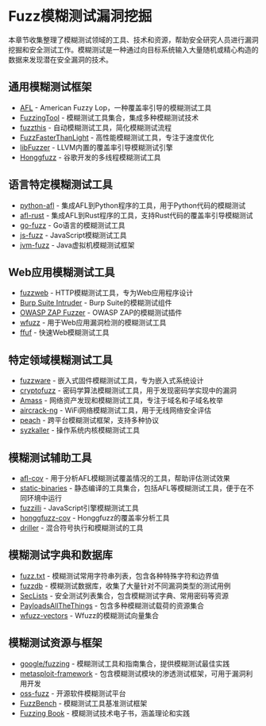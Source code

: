 # Fuzz模糊测试漏洞挖掘

本章节收集整理了模糊测试领域的工具、技术和资源，帮助安全研究人员进行漏洞挖掘和安全测试工作。模糊测试是一种通过向目标系统输入大量随机或精心构造的数据来发现潜在安全漏洞的技术。

## 通用模糊测试框架

- [AFL](https://github.com/google/AFL) - American Fuzzy Lop，一种覆盖率引导的模糊测试工具
- [FuzzingTool](https://github.com/antonio-morales/FuzzingTool) - 模糊测试工具集合，集成多种模糊测试技术
- [fuzzthis](https://github.com/TheColonial/fuzzthis) - 自动模糊测试工具，简化模糊测试流程
- [FuzzFasterThanLight](https://github.com/ProjectUnicornLab/FuzzFasterThanLight) - 高性能模糊测试工具，专注于速度优化
- [libFuzzer](https://llvm.org/docs/LibFuzzer.html) - LLVM内置的覆盖率引导模糊测试引擎
- [Honggfuzz](https://github.com/google/honggfuzz) - 谷歌开发的多线程模糊测试工具

## 语言特定模糊测试工具

- [python-afl](https://github.com/jwilk/python-afl) - 集成AFL到Python程序的工具，用于Python代码的模糊测试
- [afl-rust](https://github.com/mothran/afl-rust) - 集成AFL到Rust程序的工具，支持Rust代码的覆盖率引导模糊测试
- [go-fuzz](https://github.com/dvyukov/go-fuzz) - Go语言的模糊测试工具
- [js-fuzz](https://github.com/fuzzitdev/js-fuzz) - JavaScript模糊测试工具
- [jvm-fuzz](https://github.com/rohanpadhye/JQF) - Java虚拟机模糊测试框架

## Web应用模糊测试工具

- [fuzzweb](https://github.com/m000/fuzzweb) - HTTP模糊测试工具，专为Web应用程序设计
- [Burp Suite Intruder](https://portswigger.net/burp/documentation/desktop/tools/intruder) - Burp Suite的模糊测试组件
- [OWASP ZAP Fuzzer](https://www.zaproxy.org/docs/desktop/addons/fuzzer/) - OWASP ZAP的模糊测试插件
- [wfuzz](https://github.com/xmendez/wfuzz) - 用于Web应用漏洞检测的模糊测试工具
- [ffuf](https://github.com/ffuf/ffuf) - 快速Web模糊测试工具

## 特定领域模糊测试工具

- [fuzzware](https://github.com/uds-se/fuzzware) - 嵌入式固件模糊测试工具，专为嵌入式系统设计
- [cryptofuzz](https://github.com/guidovranken/cryptofuzz) - 密码学算法模糊测试工具，用于发现密码学实现中的漏洞
- [Amass](https://github.com/OWASP/Amass) - 网络资产发现和模糊测试工具，专注于域名和子域名枚举
- [aircrack-ng](https://github.com/aircrack-ng/aircrack-ng) - WiFi网络模糊测试工具，用于无线网络安全评估
- [peach](https://github.com/peachfuzzer/peach) - 跨平台模糊测试框架，支持多种协议
- [syzkaller](https://github.com/google/syzkaller) - 操作系统内核模糊测试工具

## 模糊测试辅助工具

- [afl-cov](https://github.com/vanhauser-thc/afl-cov) - 用于分析AFL模糊测试覆盖情况的工具，帮助评估测试效果
- [static-binaries](https://github.com/andrew-d/static-binaries) - 静态编译的工具集合，包括AFL等模糊测试工具，便于在不同环境中运行
- [fuzzilli](https://github.com/googleprojectzero/fuzzilli) - JavaScript引擎模糊测试工具
- [honggfuzz-cov](https://github.com/google/honggfuzz/tree/master/honggfuzz-cov) - Honggfuzz的覆盖率分析工具
- [driller](https://github.com/shellphish/driller) - 混合符号执行和模糊测试的工具

## 模糊测试字典和数据库

- [fuzz.txt](https://github.com/Bo0oM/fuzz.txt) - 模糊测试常用字符串列表，包含各种特殊字符和边界值
- [fuzzdb](https://github.com/fuzzdb-project/fuzzdb) - 模糊测试数据库，收集了大量针对不同漏洞类型的测试用例
- [SecLists](https://github.com/danielmiessler/SecLists) - 安全测试列表集合，包含模糊测试字典、常用密码等资源
- [PayloadsAllTheThings](https://github.com/swisskyrepo/PayloadsAllTheThings) - 包含多种模糊测试载荷的资源集合
- [wfuzz-vectors](https://github.com/xmendez/wfuzz/tree/master/wordlists) - Wfuzz的模糊测试向量集合

## 模糊测试资源与框架

- [google/fuzzing](https://github.com/google/fuzzing) - 模糊测试工具和指南集合，提供模糊测试最佳实践
- [metasploit-framework](https://github.com/rapid7/metasploit-framework) - 包含模糊测试模块的渗透测试框架，可用于漏洞利用开发
- [oss-fuzz](https://github.com/google/oss-fuzz) - 开源软件模糊测试平台
- [FuzzBench](https://github.com/google/fuzzbench) - 模糊测试工具基准测试框架
- [Fuzzing Book](https://www.fuzzingbook.org/) - 模糊测试技术电子书，涵盖理论和实践